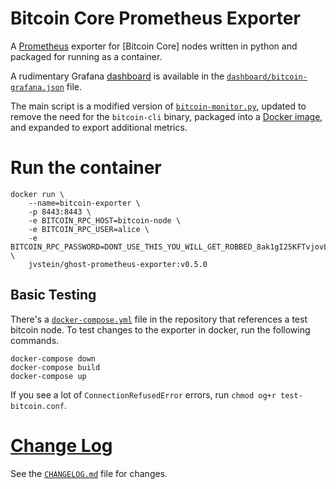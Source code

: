 # Bitcoin Core Prometheus Exporter

A [Prometheus] exporter for [Bitcoin Core] nodes written in python and packaged for running as a container.

A rudimentary Grafana [dashboard] is available in the [`dashboard/bitcoin-grafana.json`](dashboard/bitcoin-grafana.json)
file.

The main script is a modified version of [`bitcoin-monitor.py`][source-gist], updated to remove the need for the
`bitcoin-cli` binary, packaged into a [Docker image][docker-image], and expanded to export additional metrics.

[Ghost Core]: https://github.com/ghost-coin/ghost-core
[Prometheus]: https://github.com/prometheus/prometheus
[docker-image]: https://hub.docker.com/r/ghost-coin/ghost-prometheus-exporter

[source-gist]: https://gist.github.com/ageis/a0623ae6ec9cfc72e5cb6bde5754ab1f
[python-bitcoinlib]: https://github.com/petertodd/python-bitcoinlib
[dashboard]: https://grafana.com/grafana/dashboards/11274

# Run the container
```
docker run \
    --name=bitcoin-exporter \
    -p 8443:8443 \
    -e BITCOIN_RPC_HOST=bitcoin-node \
    -e BITCOIN_RPC_USER=alice \
    -e BITCOIN_RPC_PASSWORD=DONT_USE_THIS_YOU_WILL_GET_ROBBED_8ak1gI25KFTvjovL3gAM967mies3E= \
    jvstein/ghost-prometheus-exporter:v0.5.0
```

## Basic Testing
There's a [`docker-compose.yml`](docker-compose.yml) file in the repository that references a test bitcoin node. To
test changes to the exporter in docker, run the following commands.

```
docker-compose down
docker-compose build
docker-compose up
```

If you see a lot of `ConnectionRefusedError` errors, run `chmod og+r test-bitcoin.conf`.

# [Change Log](CHANGELOG.md)
See the [`CHANGELOG.md`](CHANGELOG.md) file for changes.
